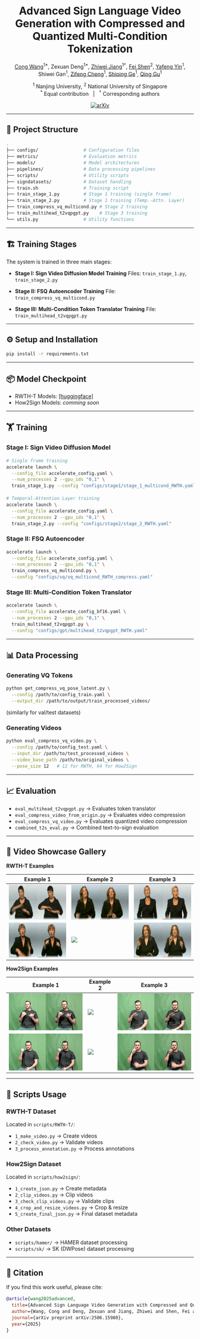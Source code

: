 <div align="center">

# Advanced Sign Language Video Generation with Compressed and Quantized Multi-Condition Tokenization

<p align="center">
  <a href="https://tenvence.github.io/">Cong Wang</a><sup>1*</sup>, 
  Zexuan Deng<sup>1*</sup>, 
  <a href="https://zhiweinju.github.io/">Zhiwei Jiang</a><sup>1†</sup>, 
  <a href="https://muzishen.github.io/">Fei Shen</a><sup>2</sup>, 
  <a href="https://yafengnju.github.io/">Yafeng Yin</a><sup>1</sup>, 
  Shiwei Gan<sup>1</sup>, 
  <a href="https://zifengcheng.github.io/">Zifeng Cheng</a><sup>1</sup>, 
  <a href="https://shipingge.github.io/">Shiping Ge</a><sup>1</sup>, 
  <a href="https://isetnju.github.io/guq/index.html">Qing Gu</a><sup>1</sup>
</p>

<p align="center">
  <sup>1</sup> Nanjing University, 
  <sup>2</sup> National University of Singapore <br>
  <sup>*</sup> Equal contribution &nbsp; | &nbsp; <sup>†</sup> Corresponding authors
</p>

[![arXiv](https://img.shields.io/badge/arXiv-2506.15980-b31b1b.svg)](https://arxiv.org/abs/2506.15980)

</div>

---

## 📂 Project Structure
```bash
.
├── configs/                 # Configuration files
├── metrics/                 # Evaluation metrics
├── models/                  # Model architectures
├── pipelines/               # Data processing pipelines
├── scripts/                 # Utility scripts
├── signdatasets/            # Dataset handling
├── train.sh                 # Training script
├── train_stage_1.py         # Stage 1 training (single frame)
├── train_stage_2.py         # Stage 1 training (Temp.-Attn. Layer)
├── train_compress_vq_multicond.py # Stage 2 training
├── train_multihead_t2vqpgpt.py    # Stage 3 training
└── utils.py                 # Utility functions
````

---

## 🏗️ Training Stages

The system is trained in three main stages:

* **Stage I: Sign Video Diffusion Model Training**
  Files: `train_stage_1.py`, `train_stage_2.py`

* **Stage II: FSQ Autoencoder Training**
  File: `train_compress_vq_multicond.py`

* **Stage III: Multi-Condition Token Translator Training**
  File: `train_multihead_t2vqpgpt.py`

---

## ⚙️ Setup and Installation

```bash
pip install -r requirements.txt
```

---

## 📦 Model Checkpoint

* RWTH-T Models: [[huggingface]](https://huggingface.co/umnooob/signvip/tree/main/RWTH)
* How2Sign Models: *comming soon*

---

## 🏋️ Training

### Stage I: Sign Video Diffusion Model

```bash
# Single frame training
accelerate launch \
  --config_file accelerate_config.yaml \
  --num_processes 2 --gpu_ids "0,1" \
  train_stage_1.py --config "configs/stage1/stage_1_multicond_RWTH.yaml"

# Temporal-Attention Layer training
accelerate launch \
  --config_file accelerate_config.yaml \
  --num_processes 2 --gpu_ids "0,1" \
  train_stage_2.py --config "configs/stage2/stage_2_RWTH.yaml"
```

### Stage II: FSQ Autoencoder

```bash
accelerate launch \
  --config_file accelerate_config.yaml \
  --num_processes 2 --gpu_ids "0,1" \
  train_compress_vq_multicond.py \
  --config "configs/vq/vq_multicond_RWTH_compress.yaml"
```

### Stage III: Multi-Condition Token Translator

```bash
accelerate launch \
  --config_file accelerate_config_bf16.yaml \
  --num_processes 2 --gpu_ids "0,1" \
  train_multihead_t2vqpgpt.py \
  --config "configs/gpt/multihead_t2vqpgpt_RWTH.yaml"
```

---

## 📊 Data Processing

### Generating VQ Tokens

```bash
python get_compress_vq_pose_latent.py \
  --config /path/to/config_train.yaml \
  --output_dir /path/to/output/train_processed_videos/
```

(similarly for val/test datasets)

### Generating Videos

```bash
python eval_compress_vq_video.py \
  --config /path/to/config_test.yaml \
  --input_dir /path/to/test_processed_videos \
  --video_base_path /path/to/original_videos \
  --pose_size 12   # 12 for RWTH, 64 for How2Sign
```

---

## 📈 Evaluation

* `eval_multihead_t2vqpgpt.py` → Evaluates token translator
* `eval_compress_video_from_origin.py` → Evaluates video compression
* `eval_compress_vq_video.py` → Evaluates quantized video compression
* `combined_t2s_eval.py` → Combined text-to-sign evaluation

---

## 🎥 Video Showcase Gallery

**RWTH-T Examples**

| Example 1                                                     | Example 2                                                     | Example 3                                                      |
| ------------------------------------------------------------- | ------------------------------------------------------------- | -------------------------------------------------------------- |
| ![](asset/rwth-t/06October_2011_Thursday_heute-5535.gif)      | ![](asset/rwth-t/28September_2009_Monday_tagesschau-4681.gif) | ![](asset/rwth-t/30March_2011_Wednesday_tagesschau-7125.gif)   |
| ![](asset/rwth-t/06September_2009_Sunday_tagesschau-5309.gif) | ![](asset/rwth-t/05March_2011_Saturday_tagesschau-5447.gif)   | ![](asset/rwth-t/06February_2010_Saturday_tagesschau-7365.gif) |

**How2Sign Examples**

| Example 1                                                  | Example 2                                                   | Example 3                                                  |
| ---------------------------------------------------------- | ----------------------------------------------------------- | ---------------------------------------------------------- |
| ![](asset/how2sign/combined_-g45vqccdzI_3-1-rgb_front.gif) | ![](asset/how2sign/combined_FZCF7kPIyOk_18-1-rgb_front.gif) | ![](asset/how2sign/combined_FZNuNG9UBnw_9-1-rgb_front.gif) |
| ![](asset/how2sign/combined_-g45vqccdzI_2-1-rgb_front.gif) | ![](asset/how2sign/combined_-g0iPSnQt6w_8-1-rgb_front.gif)  | ![](asset/how2sign/combined_-g0iPSnQt6w_2-1-rgb_front.gif) |

---

## 📜 Scripts Usage

### RWTH-T Dataset

Located in `scripts/RWTH-T/`:

* `1_make_video.py` → Create videos
* `2_check_video.py` → Validate videos
* `3_process_annotation.py` → Process annotations

### How2Sign Dataset

Located in `scripts/how2sign/`:

* `1_create_json.py` → Create metadata
* `2_clip_videos.py` → Clip videos
* `3_check_clip_videos.py` → Validate clips
* `4_crop_and_resize_videos.py` → Crop & resize
* `5_create_final_json.py` → Final dataset metadata

### Other Datasets

* `scripts/hamer/` → HAMER dataset processing
* `scripts/sk/` → SK (DWPose) dataset processing

---

## 📖 Citation

If you find this work useful, please cite:

```bibtex
@article{wang2025advanced,
  title={Advanced Sign Language Video Generation with Compressed and Quantized Multi-Condition Tokenization},
  author={Wang, Cong and Deng, Zexuan and Jiang, Zhiwei and Shen, Fei and Yin, Yafeng and Gan, Shiwei and Cheng, Zifeng and Ge, Shiping and Gu, Qing},
  journal={arXiv preprint arXiv:2506.15980},
  year={2025}
}
```
